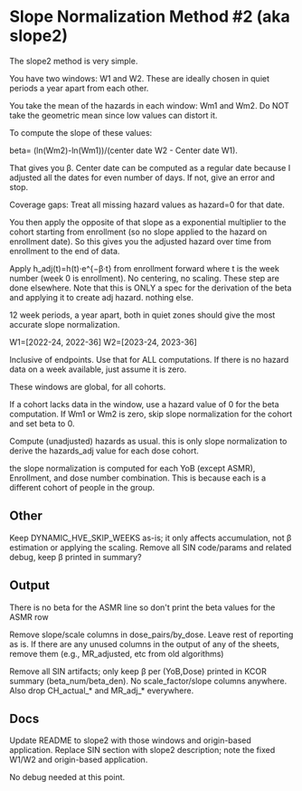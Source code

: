 # Slope Normalization Method #2 (aka slope2)

The slope2 method is very simple.

You have two windows: W1 and W2. These are ideally chosen in quiet periods a year apart from each other.

You take the mean of the hazards in each window: Wm1 and Wm2. Do NOT take the geometric mean since low values can distort it.

To compute the slope of these values:

beta= (ln(Wm2)-ln(Wm1))/(center date W2  - Center date W1).

 That gives you β. Center date can be computed as a regular date because I adjusted all the dates for even number of days. If not, give an error and stop.

Coverage gaps: Treat all missing hazard values as hazard=0 for that date.

You then apply the opposite of that slope as a exponential multiplier to the cohort starting from enrollment (so no slope applied to the hazard on enrollment date). So this gives you the adjusted hazard over time from enrollment to the end of data.

Apply h_adj(t)=h(t)·e^{−β·t} from enrollment forward where t is the week number (week 0 is enrollment). No centering, no scaling. These step are done elsewhere. Note that this is ONLY a spec for the derivation of the beta and applying it to create adj hazard. nothing else.

12 week periods, a year apart, both in quiet zones should give the most accurate slope normalization. 

W1=[2022-24, 2022-36]
W2=[2023-24, 2023-36]

Inclusive of endpoints. Use that for ALL computations. If there is no hazard data on a week available, just assume it is zero.

These windows are global, for all cohorts.

If a cohort lacks data in the window, use a hazard value of 0 for the beta computation.
If Wm1 or Wm2 is zero, skip slope normalization for the cohort and set beta to 0.

Compute (unadjusted) hazards as usual. this is only slope normalization to derive the hazards_adj value for each dose cohort.

the slope normalization is computed for each YoB (except ASMR), Enrollment, and dose number combination. This is because each is a different cohort of people in the group.

## Other
Keep DYNAMIC_HVE_SKIP_WEEKS as-is; it only affects accumulation, not β estimation or applying the scaling.
Remove all SIN code/params and related debug, keep β printed in summary?

## Output
There is no beta for the ASMR line so don't print the beta values for the ASMR row

Remove slope/scale columns in dose_pairs/by_dose. Leave rest of reporting as is. If there are any unused columns in the output of any of the sheets, remove them (e.g., MR_adjusted, etc from old algorithms)

Remove all SIN artifacts; only keep β per (YoB,Dose) printed in KCOR summary (beta_num/beta_den). No scale_factor/slope columns anywhere. Also drop CH_actual_* and MR_adj_* everywhere.

## Docs
Update README to slope2 with those windows and origin-based application.
Replace SIN section with slope2 description; note the fixed W1/W2 and origin-based application.

No debug needed at this point.
